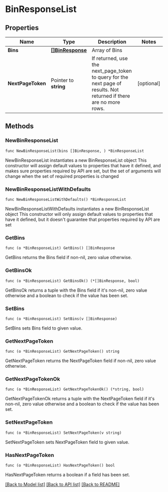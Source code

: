 # BinResponseList

## Properties

Name | Type | Description | Notes
------------ | ------------- | ------------- | -------------
**Bins** | [**[]BinResponse**](BinResponse.md) | Array of Bins | 
**NextPageToken** | Pointer to **string** | If returned, use the next_page_token to query for the next page of results. Not returned if there are no more rows. | [optional] 

## Methods

### NewBinResponseList

`func NewBinResponseList(bins []BinResponse, ) *BinResponseList`

NewBinResponseList instantiates a new BinResponseList object
This constructor will assign default values to properties that have it defined,
and makes sure properties required by API are set, but the set of arguments
will change when the set of required properties is changed

### NewBinResponseListWithDefaults

`func NewBinResponseListWithDefaults() *BinResponseList`

NewBinResponseListWithDefaults instantiates a new BinResponseList object
This constructor will only assign default values to properties that have it defined,
but it doesn't guarantee that properties required by API are set

### GetBins

`func (o *BinResponseList) GetBins() []BinResponse`

GetBins returns the Bins field if non-nil, zero value otherwise.

### GetBinsOk

`func (o *BinResponseList) GetBinsOk() (*[]BinResponse, bool)`

GetBinsOk returns a tuple with the Bins field if it's non-nil, zero value otherwise
and a boolean to check if the value has been set.

### SetBins

`func (o *BinResponseList) SetBins(v []BinResponse)`

SetBins sets Bins field to given value.


### GetNextPageToken

`func (o *BinResponseList) GetNextPageToken() string`

GetNextPageToken returns the NextPageToken field if non-nil, zero value otherwise.

### GetNextPageTokenOk

`func (o *BinResponseList) GetNextPageTokenOk() (*string, bool)`

GetNextPageTokenOk returns a tuple with the NextPageToken field if it's non-nil, zero value otherwise
and a boolean to check if the value has been set.

### SetNextPageToken

`func (o *BinResponseList) SetNextPageToken(v string)`

SetNextPageToken sets NextPageToken field to given value.

### HasNextPageToken

`func (o *BinResponseList) HasNextPageToken() bool`

HasNextPageToken returns a boolean if a field has been set.


[[Back to Model list]](../README.md#documentation-for-models) [[Back to API list]](../README.md#documentation-for-api-endpoints) [[Back to README]](../README.md)


